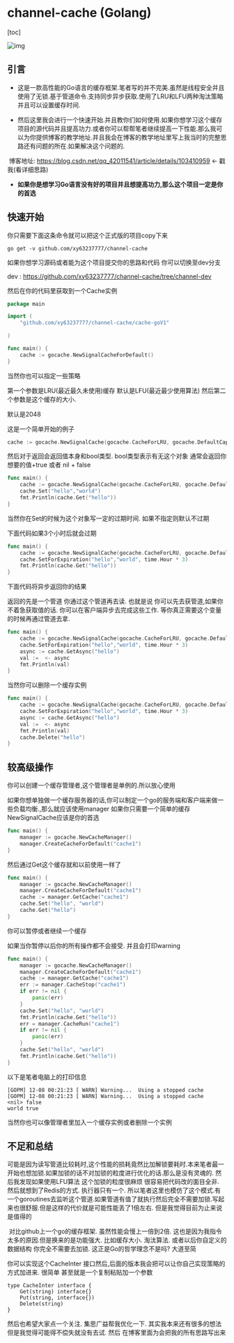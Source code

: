 # channel-cache (Golang)



[toc]

![img](https://timgsa.baidu.com/timg?image&quality=80&size=b9999_10000&sec=1575746010175&di=fe88bcf4903519ce8eacd51bae5379ef&imgtype=0&src=http%3A%2F%2Fpic2.zhimg.com%2Fv2-e23145800bbd3d684aef85ad51145eee_1200x500.jpg)



## 引言

- ​      这是一款高性能的Go语言的缓存框架.笔者写的并不完美.虽然是线程安全并且使用了无锁.基于管道命令.支持同步异步获取.使用了LRU和LFU两种淘汰策略并且可以设置缓存时间.

- ​      然后这里我会进行一个快速开始.并且教你们如何使用.如果你想学习这个缓存项目的源代码并且提高功力.或者你可以帮帮笔者继续提高一下性能.那么我可以为你提供博客的教学地址.并且我会在博客的教学地址里写上我当时的完整思路还有问题的所在.如果解决这个问题的.

​			博客地址: https://blog.csdn.net/qq_42011541/article/details/103410959 <- 戳我(看详细思路)

-  **如果你是想学习Go语言没有好的项目并且想提高功力,那么这个项目一定是你的首选**

## 快速开始



你只需要下面这条命令就可以把这个正式版的项目copy下来

```shell
go get -v github.com/xy63237777/channel-cache
```

如果你想学习源码或者能为这个项目提交你的思路和代码 你可以切换至dev分支

dev : https://github.com/xy63237777/channel-cache/tree/channel-dev



然后在你的代码里获取到一个Cache实例

```go
package main

import (
	"github.com/xy63237777/channel-cache/cache-goV1"
	
)

func main() {
	cache := gocache.NewSignalCacheForDefault()
}

```

当然你也可以指定一些策略

第一个参数是LRU(最近最久未使用)缓存 默认是LFU(最近最少使用算法)  然后第二个参数是这个缓存的大小.

默认是2048

这是一个简单开始的例子

```go
cache := gocache.NewSignalCache(gocache.CacheForLRU, gocache.DefaultCapacity)
```

然后对于返回会返回值本身和bool类型. bool类型表示有无这个对象 通常会返回你想要的值+true 或者 nil + false

```go
func main() {
	cache := gocache.NewSignalCache(gocache.CacheForLRU, gocache.DefaultCapacity)
	cache.Set("hello","world")
	fmt.Println(cache.Get("hello"))
}
```

当然你在Set的时候为这个对象写一定的过期时间. 如果不指定则默认不过期

下面代码如果3个小时后就会过期

```go
func main() {
	cache := gocache.NewSignalCache(gocache.CacheForLRU, gocache.DefaultCapacity)
	cache.SetForExpiration("hello","world", time.Hour * 3)
	fmt.Println(cache.Get("hello"))
}
```

下面代码将异步返回你的结果

返回的先是一个管道 你通过这个管道再去读. 也就是说 你可以先去获管道,如果你不着急获取值的话. 你可以在客户端异步去完成这些工作. 等你真正需要这个变量的时候再通过管道去拿.

```go
func main() {
	cache := gocache.NewSignalCache(gocache.CacheForLRU, gocache.DefaultCapacity)
	cache.SetForExpiration("hello","world", time.Hour * 3)
	async := cache.GetAsync("hello")
	val :=  <- async
	fmt.Println(val)
}
```

当然你可以删除一个缓存实例

```go
func main() {
	cache := gocache.NewSignalCache(gocache.CacheForLRU, gocache.DefaultCapacity)
	cache.SetForExpiration("hello","world", time.Hour * 3)
	async := cache.GetAsync("hello")
	val :=  <- async
	fmt.Println(val)
	cache.Delete("hello")
}
```

## 较高级操作



你可以创建一个缓存管理者,这个管理者是单例的.所以放心使用

如果你想单独做一个缓存服务器的话,你可以制定一个go的服务端和客户端来做一些负载均衡.,那么就应该使用manager 如果你只需要一个简单的缓存NewSignalCache应该是你的首选

```go
func main() {
	manager := gocache.NewCacheManager()
	manager.CreateCacheForDefault("cache1")
}
```

然后通过Get这个缓存就和以前使用一样了

```go
func main() {
	manager := gocache.NewCacheManager()
	manager.CreateCacheForDefault("cache1")
	cache := manager.GetCache("cache1")
	cache.Set("hello", "world")
	cache.Get("hello")
}
```

你可以暂停或者继续一个缓存

如果当你暂停以后你的所有操作都不会接受. 并且会打印warning

```go
func main() {
	manager := gocache.NewCacheManager()
	manager.CreateCacheForDefault("cache1")
	cache := manager.GetCache("cache1")
	err := manager.CacheStop("cache1")
	if err != nil {
		panic(err)
	}
	cache.Set("hello", "world")
	fmt.Println(cache.Get("hello"))
	err = manager.CacheRun("cache1")
	if err != nil {
		panic(err)
	}
	cache.Set("hello", "world")
	fmt.Println(cache.Get("hello"))
}
```

以下是笔者电脑上的打印信息

```
[GOPM] 12-08 00:21:23 [ WARN] Warning...  Using a stopped cache
[GOPM] 12-08 00:21:23 [ WARN] Warning...  Using a stopped cache
<nil> false
world true

```

当然你也可以像管理者里加入一个缓存实例或者删除一个实例

## 不足和总结

​     可能是因为读写管道比较耗时,这个性能的损耗竟然比加解锁要耗时.本来笔者最一开始也想加锁.如果加锁的话不对加锁的粒度进行优化的话.那么是没有灵魂的. 然后我发现如果使用LFU算法 这个加锁的粒度很麻烦 很容易把代码改的面目全非. 然后就想到了Redis的方式. 执行器只有一个. 所以笔者这里也模仿了这个模式.有一个goroutines去监听这个管道.如果管道有值了就执行然后完全不需要加锁.写起来也很舒服.但是这样的代价就是可能性能丢了1倍左右. 但是我觉得目前为止来说是值得的

​	对比github上一个go的缓存框架. 虽然性能会慢上一倍到2倍. 这也是因为我指令太多的原因.但是换来的是功能强大. 比如缓存大小. 淘汰算法. 或者以后你自定义的数据结构 你完全不需要去加锁. 这正是Go的哲学理念不是吗? 大道至简

你可以实现这个CacheInter 接口然后,后面的版本我会把可以让你自己实现策略的方式加进来. 很简单 甚至就是一个复制粘贴加一个参数

```
type CacheInter interface {
	Get(string) interface{}
	Put(string, interface{})
	Delete(string)
}
```

   然后也希望大家点一个关注. 集思广益帮我优化一下. 其实我本来还有很多的想法 但是我觉得可能得不偿失就没有去试. 然后 在博客里面为会把我的所有思路写出来